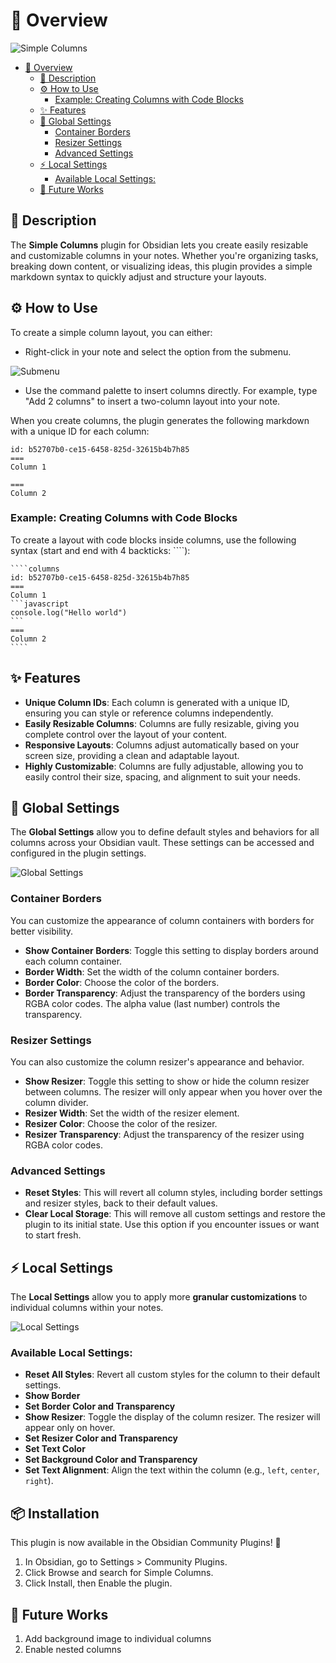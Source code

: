 # 👋 Overview
![Simple Columns](https://drive.google.com/uc?export=view&id=1Q4Vrx3FpE14U_6RtGkmfQg9UnsNJKx-j)

- [👋 Overview](#-overview)
  - [📝 Description](#-description)
  - [⚙️ How to Use](#️-how-to-use)
    - [Example: Creating Columns with Code Blocks](#example-creating-columns-with-code-blocks)
  - [✨ Features](#-features)
  - [🔧 Global Settings](#-global-settings)
    - [Container Borders](#container-borders)
    - [Resizer Settings](#resizer-settings)
    - [Advanced Settings](#advanced-settings)
  - [⚡️ Local Settings](#️-local-settings)
    - [Available Local Settings:](#available-local-settings)
  - [🚀 Future Works](#-future-works)


## 📝 Description
The **Simple Columns** plugin for Obsidian lets you create easily resizable and customizable columns in your notes. Whether you're organizing tasks, breaking down content, or visualizing ideas, this plugin provides a simple markdown syntax to quickly adjust and structure your layouts.

## ⚙️ How to Use 
To create a simple column layout, you can either:
- Right-click in your note and select the option from the submenu.

![Submenu](https://drive.google.com/uc?export=view&id=1Nu2tmvENJFtsnbDIqnk4XqT05WSJexN_)

- Use the command palette to insert columns directly. For example, type "Add 2 columns" to insert a two-column layout into your note.

When you create columns, the plugin generates the following markdown with a unique ID for each column:

```columns
id: b52707b0-ce15-6458-825d-32615b4b7h85
===
Column 1

===
Column 2
```

### Example: Creating Columns with Code Blocks
To create a layout with code blocks inside columns, use the following syntax (start and end with 4 backticks: ````):

`````
````columns
id: b52707b0-ce15-6458-825d-32615b4b7h85
===
Column 1
```javascript
console.log("Hello world")
```
===
Column 2
````
`````

## ✨ Features
- **Unique Column IDs**: Each column is generated with a unique ID, ensuring you can style or reference columns independently.
- **Easily Resizable Columns**: Columns are fully resizable, giving you complete control over the layout of your content.
- **Responsive Layouts**: Columns adjust automatically based on your screen size, providing a clean and adaptable layout.
- **Highly Customizable**: Columns are fully adjustable, allowing you to easily control their size, spacing, and alignment to suit your needs.

## 🔧 Global Settings

The **Global Settings** allow you to define default styles and behaviors for all columns across your Obsidian vault. These settings can be accessed and configured in the plugin settings.

![Global Settings](https://drive.google.com/uc?export=view&id=1WPBg0Y3pffL5pw1dVRUC81TMMlaod-eK)

### Container Borders
You can customize the appearance of column containers with borders for better visibility.

- **Show Container Borders**: Toggle this setting to display borders around each column container.
- **Border Width**: Set the width of the column container borders.
- **Border Color**: Choose the color of the borders.
- **Border Transparency**: Adjust the transparency of the borders using RGBA color codes. The alpha value (last number) controls the transparency.

### Resizer Settings
You can also customize the column resizer's appearance and behavior.

- **Show Resizer**: Toggle this setting to show or hide the column resizer between columns. The resizer will only appear when you hover over the column divider.
- **Resizer Width**: Set the width of the resizer element.
- **Resizer Color**: Choose the color of the resizer.
- **Resizer Transparency**: Adjust the transparency of the resizer using RGBA color codes.

### Advanced Settings
- **Reset Styles**: This will revert all column styles, including border settings and resizer styles, back to their default values.
- **Clear Local Storage**: This will remove all custom settings and restore the plugin to its initial state. Use this option if you encounter issues or want to start fresh.


## ⚡️ Local Settings
The **Local Settings** allow you to apply more **granular customizations** to individual columns within your notes.

![Local Settings](https://drive.google.com/uc?export=view&id=1q11NA49CeizEAozavC1YAiiSI7J7oe5U)

### Available Local Settings:
- **Reset All Styles**: Revert all custom styles for the column to their default settings.
- **Show Border**
- **Set Border Color and Transparency**
- **Show Resizer**: Toggle the display of the column resizer. The resizer will appear only on hover.
- **Set Resizer Color and Transparency**
- **Set Text Color**
- **Set Background Color and Transparency**
- **Set Text Alignment**: Align the text within the column (e.g., `left`, `center`, `right`).

## 📦 Installation
This plugin is now available in the Obsidian Community Plugins! 🎉

1. In Obsidian, go to Settings > Community Plugins.
2. Click Browse and search for Simple Columns.
3. Click Install, then Enable the plugin.

## 🚀 Future Works
1. Add background image to individual columns
2. Enable nested columns
